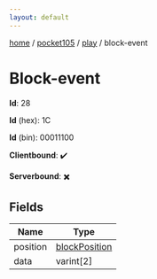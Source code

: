```yaml
---
layout: default
---
```


[home](/)  /  [pocket105](/protocol/pocket105)  /  [play](/protocol/pocket105/play)  /  block-event

# Block-event

**Id**: 28

**Id** (hex): 1C

**Id** (bin): 00011100

**Clientbound**: ✔️

**Serverbound**: ✖️

## Fields

Name | Type
---|---
position | [blockPosition](/protocol/pocket105/types/block-position)
data | varint[2]

